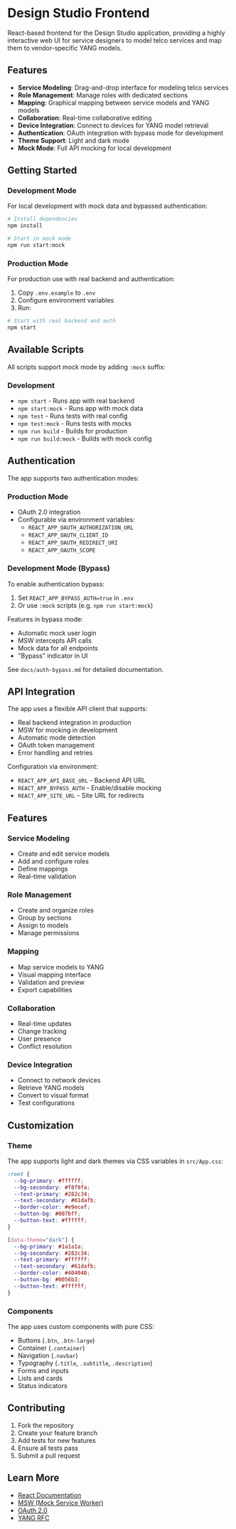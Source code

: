 # Design Studio Frontend

React-based frontend for the Design Studio application, providing a highly interactive web UI for service designers to model telco services and map them to vendor-specific YANG models.

## Features

- **Service Modeling**: Drag-and-drop interface for modeling telco services
- **Role Management**: Manage roles with dedicated sections
- **Mapping**: Graphical mapping between service models and YANG models
- **Collaboration**: Real-time collaborative editing
- **Device Integration**: Connect to devices for YANG model retrieval
- **Authentication**: OAuth integration with bypass mode for development
- **Theme Support**: Light and dark mode
- **Mock Mode**: Full API mocking for local development

## Getting Started

### Development Mode

For local development with mock data and bypassed authentication:

```bash
# Install dependencies
npm install

# Start in mock mode
npm run start:mock
```

### Production Mode

For production use with real backend and authentication:

1. Copy `.env.example` to `.env`
2. Configure environment variables
3. Run:
```bash
# Start with real backend and auth
npm start
```

## Available Scripts

All scripts support mock mode by adding `:mock` suffix:

### Development
- `npm start` - Runs app with real backend
- `npm start:mock` - Runs app with mock data
- `npm test` - Runs tests with real config
- `npm test:mock` - Runs tests with mocks
- `npm run build` - Builds for production
- `npm run build:mock` - Builds with mock config

## Authentication

The app supports two authentication modes:

### Production Mode
- OAuth 2.0 integration
- Configurable via environment variables:
  - `REACT_APP_OAUTH_AUTHORIZATION_URL`
  - `REACT_APP_OAUTH_CLIENT_ID`
  - `REACT_APP_OAUTH_REDIRECT_URI`
  - `REACT_APP_OAUTH_SCOPE`

### Development Mode (Bypass)
To enable authentication bypass:
1. Set `REACT_APP_BYPASS_AUTH=true` in `.env`
2. Or use `:mock` scripts (e.g. `npm run start:mock`)

Features in bypass mode:
- Automatic mock user login
- MSW intercepts API calls
- Mock data for all endpoints
- "Bypass" indicator in UI

See `docs/auth-bypass.md` for detailed documentation.

## API Integration

The app uses a flexible API client that supports:

- Real backend integration in production
- MSW for mocking in development
- Automatic mode detection
- OAuth token management
- Error handling and retries

Configuration via environment:
- `REACT_APP_API_BASE_URL` - Backend API URL
- `REACT_APP_BYPASS_AUTH` - Enable/disable mocking
- `REACT_APP_SITE_URL` - Site URL for redirects

## Features

### Service Modeling
- Create and edit service models
- Add and configure roles
- Define mappings
- Real-time validation

### Role Management
- Create and organize roles
- Group by sections
- Assign to models
- Manage permissions

### Mapping
- Map service models to YANG
- Visual mapping interface
- Validation and preview
- Export capabilities

### Collaboration
- Real-time updates
- Change tracking
- User presence
- Conflict resolution

### Device Integration
- Connect to network devices
- Retrieve YANG models
- Convert to visual format
- Test configurations

## Customization

### Theme

The app supports light and dark themes via CSS variables in `src/App.css`:

```css
:root {
  --bg-primary: #ffffff;
  --bg-secondary: #f8f9fa;
  --text-primary: #282c34;
  --text-secondary: #61dafb;
  --border-color: #e9ecef;
  --button-bg: #007bff;
  --button-text: #ffffff;
}

[data-theme="dark"] {
  --bg-primary: #1a1a1a;
  --bg-secondary: #282c34;
  --text-primary: #ffffff;
  --text-secondary: #61dafb;
  --border-color: #404040;
  --button-bg: #0056b3;
  --button-text: #ffffff;
}
```

### Components

The app uses custom components with pure CSS:
- Buttons (`.btn`, `.btn-large`)
- Container (`.container`)
- Navigation (`.navbar`)
- Typography (`.title`, `.subtitle`, `.description`)
- Forms and inputs
- Lists and cards
- Status indicators

## Contributing

1. Fork the repository
2. Create your feature branch
3. Add tests for new features
4. Ensure all tests pass
5. Submit a pull request

## Learn More

- [React Documentation](https://reactjs.org/)
- [MSW (Mock Service Worker)](https://mswjs.io/)
- [OAuth 2.0](https://oauth.net/2/)
- [YANG RFC](https://tools.ietf.org/html/rfc6020)
